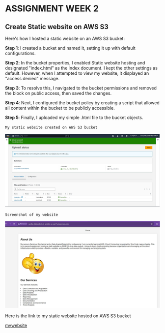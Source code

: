 # ASSIGNMENT WEEK 2
##  Create Static website on AWS S3

Here's how I hosted a static website on an AWS S3 bucket:

**Step 1**: I created a bucket and named it, setting it up with default configurations.

**Step 2**: In the bucket properties, I enabled Static website hosting and designated "index.html" as the index document. I kept the other settings as default. However, when I attempted to view my website, it displayed an "access denied" message.

**Step 3**: To resolve this, I navigated to the bucket permissions and removed the block on public access, then saved the changes.

**Step 4**: Next, I configured the bucket policy by creating a script that allowed all content within the bucket to be publicly accessible.

**Step 5**: Finally, I uploaded my simple .html file to the bucket objects.

`My static website created on AWS S3 bucket`

<img alt="Alt text" src="/awssca-week2/web1.JPG">

`Screenshot of my website`

<img alt="Alt text" src="/awssca-week2/web2.JPG">

Here is the link to my static website hosted on AWS S3 bucket

[mywebsite](http://sandra-staticwebsite.s3-website-us-east-1.amazonaws.com)
